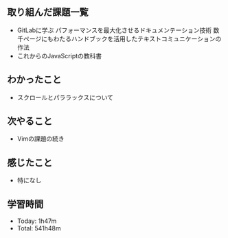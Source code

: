 ## 取り組んだ課題一覧
- GitLabに学ぶ パフォーマンスを最大化させるドキュメンテーション技術 数千ページにもわたるハンドブックを活用したテキストコミュニケーションの作法
- これからのJavaScriptの教科書
## わかったこと
- スクロールとパララックスについて
## 次やること
- Vimの課題の続き
## 感じたこと
- 特になし
## 学習時間
- Today: 1h47m
- Total: 541h48m
